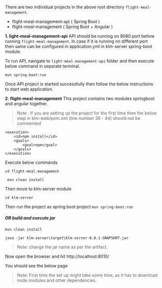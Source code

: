 There are two individual projects in the above root directory `flight-meal-management`.

-   flight-meal-management-api ( Spring Boot )
-   flight-meal-management ( Spring Boot + Angular )

**1. light-meal-management-api** 
API should be running on 8080 port before running `flight-meal-management`. In case if it is running on different port then same can be configured in application.yml in klm-server spring-boot module.

To run API, navigate to `light-meal-management-api` folder and then execute below command in separate terminal.
 
`mvn spring-boot:run`

Once API project is started successfully then follow the below instructions to start web application.

**2. flight-meal-management**
This project contains two modules springboot and angular together.

>Note : If you are setting up the project for the first time then the below step in klm-web/pom.xml (line number 39 - 44) should not be commented`
```
<execution>
	<id>npm install</id>
	<goals>
		<goal>npm</goal>
	</goals>
</execution>
```
Execute below commands 

`cd flight-meal-management`

` mvn clean install`

Then move to klm-server module

 `cd klm-server`

Then run the project as spring boot project
 `mvn spring-boot:run`

##### OR build and execute jar 
`mvn clean install`

`java -jar klm-server\target\klm-server-0.0.1-SNAPSHOT.jar`

> Note: change the jar name as per the artifact.

Now open the browser and hit http://localhost:8010/

You should see the below page



>Note: First time the set up might take some time, as it has to download node modules and other dependencies. 